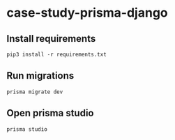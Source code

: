 # case-study-prisma-django

## Install requirements

    pip3 install -r requirements.txt

## Run migrations

    prisma migrate dev

## Open prisma studio

    prisma studio